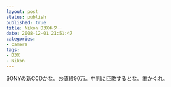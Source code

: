 ```yaml
---
layout: post
status: publish
published: true
title: Nikon D3Xキター
date: 2008-12-01 21:51:47
categories:
- camera
tags:
- D3X
- Nikon
---
```

SONYの新CCDかな。お値段90万。中判に匹敵するとな。誰かくれ。
